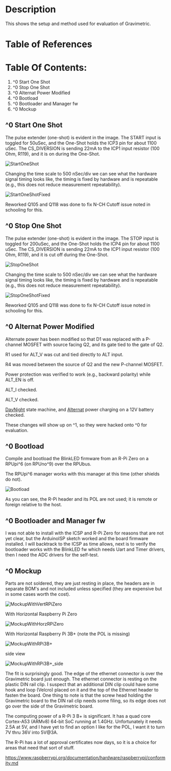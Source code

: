 # Description

This shows the setup and method used for evaluation of Gravimetric.

# Table of References


# Table Of Contents:

1. ^0 Start One Shot
1. ^0 Stop One Shot
1. ^0 Alternat Power Modified
1. ^0 Bootload
1. ^0 Bootloader and Manager fw
1. ^0 Mockup


## ^0 Start One Shot

The pulse extender (one-shot) is evident in the image. The START input is toggled for 50uSec, and the One-Shot holds the ICP3 pin for about 1100 uSec. The CS_DIVERSION is sending 22mA to the ICP1 input resistor (100 Ohm, R119), and it is on during the One-Shot.

![StartOneShot](./17341^0_StartOneShot.jpg "Start One Shot")

Changing the time scale to 500 nSec/div we can see what the hardware signal timing looks like, the timing is fixed by hardware and is repeatable (e.g., this does not reduce measurement repeatability).

![StartOneShotFixed](./17341^0_StartOneShot_fixedOffset.jpg "Start One Shot Fixed Offset")

Reworked Q105 and Q118 was done to fix N-CH Cutoff issue noted in schooling for this.


## ^0 Stop One Shot

The pulse extender (one-shot) is evident in the image. The STOP input is toggled for 200uSec, and the One-Shot holds the ICP4 pin for about 1100 uSec. The CS_DIVERSION is sending 22mA to the ICP1 input resistor (100 Ohm, R119), and it is cut off during the One-Shot.

![StopOneShot](./17341^0_StopOneShot.jpg "Stop One Shot")

Changing the time scale to 500 nSec/div we can see what the hardware signal timing looks like, the timing is fixed by hardware and is repeatable (e.g., this does not reduce measurement repeatability).

![StopOneShotFixed](./17341^0_StopOneShot_fixedOffset.jpg "Stop One Shot Fixed Offset")

Reworked Q105 and Q118 was done to fix N-CH Cutoff issue noted in schooling for this.


## ^0 Alternat Power Modified

Alternate power has been modified so that D1 was replaced with a P-channel MOSFET with source facing Q2, and its gate tied to the gate of Q2. 

R1 used for ALT_V was cut and tied directly to ALT input. 

R4 was moved between the source of Q2 and the new P-channel MOSFET. 

Power protection was verified to work (e.g., backward polarity) while ALT_EN is off.

ALT_I checked. 

ALT_V checked. 

[DayNight] state machine, and [Alternat] power charging on a 12V battery checked.

[DayNight]: https://github.com/epccs/Gravimetric/tree/master/Applications/DayNight
[Alternat]: https://github.com/epccs/Gravimetric/tree/master/Applications/Alternat

These changes will show up on ^1, so they were hacked onto ^0 for evaluation.


## ^0 Bootload

Compile and bootload the BlinkLED firmware from an R-Pi Zero on a RPUpi^6 (on RPUno^9) over the RPUbus. 

The RPUpi^6 manager works with this manager at this time (other shields do not).

![Bootload](./17341^0_Bootload.jpg "Bootload")

As you can see, the R-Pi header and its POL are not used; it is remote or foreign relative to the host.


## ^0 Bootloader and Manager fw

I was not able to install with the ICSP and R-Pi Zero for reasons that are not yet clear, but the ArduinoISP sketch worked and the board firmware installed. I will backtrack to the ICSP as time allows, next is to verify the bootloader works with the BlinkLED fw which needs Uart and Timer drivers, then I need the ADC drivers for the self-test. 


## ^0 Mockup

Parts are not soldered, they are just resting in place, the headers are in separate BOM's and not included unless specified (they are expensive but in some cases worth the cost).

![MockupWithVertRPiZero](./17341^0_MockupWithVertRPiZero.jpg "Mockup With Vert R-Pi Zero")

With Horizontal Raspberry Pi Zero

![MockupWithHorzRPiZero](./17341^0_MockupWithHorzRPiZero.jpg "Mockup With Horz R-Pi Zero")

With Horizontal Raspberry Pi 3B+ (note the POL is missing)

![MockupWithRPi3B+](./17341^0_MockupWithRPi3B+_over.jpg "Mockup With R-Pi 3B+")

side view

![MockupWithRPi3B+_side](./17341^0_MockupWithRPi3B+_side.jpg "Mockup With R-Pi 3B+ Side")

The fit is surprisingly good. The edge of the ethernet connector is over the Gravimetric board just enough. The ethernet connector is resting on the plastic DIN rail clip. I suspect that an additional DIN clip could have some hook and loop (Velcro) placed on it and the top of the Ethernet header to fasten the board. One thing to note is that the screw head holding the Gravimetric board to the DIN rail clip needs some filing, so its edge does not go over the side of the Gravimetric board.

The computing power of a R-Pi 3 B+ is significant. It has a quad core Cortex-A53 (ARMv8) 64-bit SoC running at 1.4GHz. Unfortunately it needs 2.5A at 5V, and I have yet to find an option I like for the POL, I want it to turn 7V thru 36V into 5V@3A.

The R-Pi has a lot of approval certificates now days, so it is a choice for areas that need that sort of stuff.

https://www.raspberrypi.org/documentation/hardware/raspberrypi/conformity.md